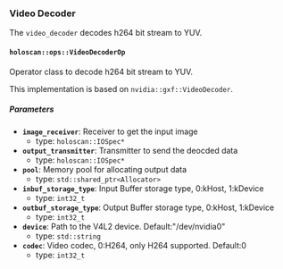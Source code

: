 ### Video Decoder

The `video_decoder` decodes h264 bit stream to YUV.

#### `holoscan::ops::VideoDecoderOp`

Operator class to decode h264 bit stream to YUV.

This implementation is based on `nvidia::gxf::VideoDecoder`.

##### Parameters

- **`image_receiver`**: Receiver to get the input image
  - type: `holoscan::IOSpec*`
- **`output_transmitter`**: Transmitter to send the deocded data
  - type: `holoscan::IOSpec*`
- **`pool`**: Memory pool for allocating output data
  - type: `std::shared_ptr<Allocator>`
- **`inbuf_storage_type`**: Input Buffer storage type, 0:kHost, 1:kDevice
  - type: `int32_t`
- **`outbuf_storage_type`**: Output Buffer storage type, 0:kHost, 1:kDevice
  - type: `int32_t`
- **`device`**: Path to the V4L2 device. Default:"/dev/nvidia0"
  - type: `std::string`
- **`codec`**: Video codec,  0:H264, only H264 supported. Default:0
  - type: `int32_t`
